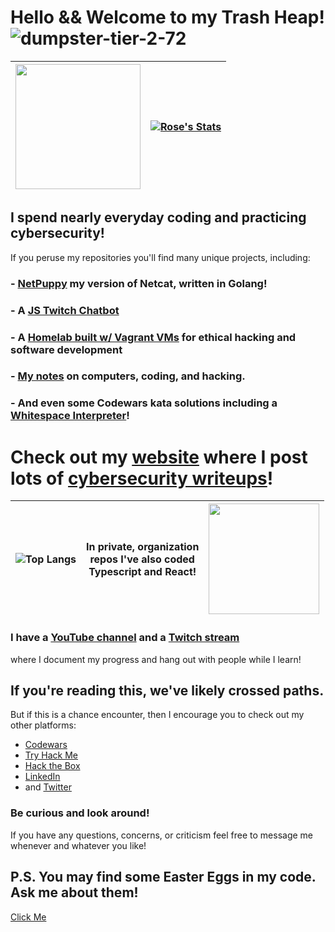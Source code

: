 # Hello && Welcome to my Trash Heap! ![dumpster-tier-2-72](https://github.com/TrshPuppy/TrshPuppy/assets/101938172/a5968e64-1f56-4a83-8313-721b1cac5ab5)

<img src="https://user-images.githubusercontent.com/101938172/215300412-dfd90ae1-831a-494b-9662-617d9b6b71b5.gif" style="width:200px;text-align:center"/> | [![Rose's Stats](https://github-readme-stats-one-phi-85.vercel.app/api?username=trshpuppy&show_icons=true&theme=synthwave)](https://github.com/trshpuppy/github-readme-stats)
:-|-:

## I spend nearly everyday coding and practicing cybersecurity!
If you peruse my repositories you'll find many unique projects, including:
### - [NetPuppy](https://github.com/TrshPuppy/netpuppy) my version of Netcat, written in Golang!
### - A [JS Twitch Chatbot](https://github.com/TrshPuppy/trsh_bot)
### - A [Homelab built w/ Vagrant VMs](https://github.com/TrshPuppy/vagrant) for ethical hacking and software development
### - [My notes](https://github.com/TrshPuppy/obsidian-notes) on computers, coding, and hacking.
### - And even some Codewars kata solutions including a [Whitespace Interpreter](https://github.com/trshpuppy/whitespace-interpreter)!

# Check out my [website](https://trshpuppy.github.io) where I post lots of [cybersecurity writeups](https://trshpuppy.github.io/portfolio/writeups)!
![Top Langs](https://github-readme-stats-one-phi-85.vercel.app/api/top-langs/?username=trshpuppy&layout=compact&theme=synthwave&hide=html,css&langs_count=6) | In private, organization</br> repos  I've also coded </br> Typescript and React! | <img src="https://github.com/TrshPuppy/TrshPuppy/assets/101938172/1156536d-da3b-4d95-8129-1c1835ab4e87" style="width:177px;text-align:center"/>
:-|-|-:

### I have a [YouTube channel](https://youtube.com/@trshpuppy) and a [Twitch stream](https://www.twitch.tv/trshpuppy)
where I document my progress and hang out with people while I learn!
## If you're reading this, we've likely crossed paths.
But if this is a chance encounter, then I encourage you to check out my other platforms:

- [Codewars](codewars.com/users/TrshPuppy)
- [Try Hack Me](tryhackme.com/p/TrshPuppy)
- [Hack the Box](https://app.hackthebox.com/profile/1343592)
- [LinkedIn](www.linkedin.com/in/trshpuppy)
- and [Twitter](https://twitter.com/trshpuppy)

### Be curious and look around!
If you have any questions, concerns, or criticism feel free to message me whenever and whatever you like!

## P.S. You may find some Easter Eggs in my code. Ask me about them!
[Click Me](https://media.giphy.com/media/riwUvx9DmD1bSTw05Z/giphy.gif)


